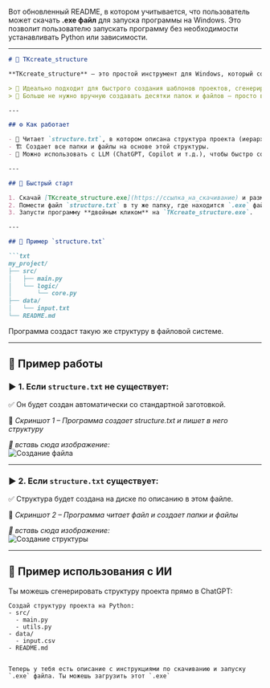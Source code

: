 Вот обновленный README, в котором учитывается, что пользователь может скачать **.exe файл** для запуска программы на Windows. Это позволит пользователю запускать программу без необходимости устанавливать Python или зависимости.

---

```markdown
# 🧱 TKcreate_structure

**TKcreate_structure** — это простой инструмент для Windows, который создает структуру папок и файлов на основе текстового файла `structure.txt`. Если файл существует — структура читается из него. Если нет — он создается автоматически с базовой иерархией.

> 📌 Идеально подходит для быстрого создания шаблонов проектов, сгенерированных ИИ.  
> 📁 Больше не нужно вручную создавать десятки папок и файлов — просто вставь текстовую структуру и запускай.

---

## ⚙️ Как работает

- 📄 Читает `structure.txt`, в котором описана структура проекта (иерархия папок и файлов).
- 🏗 Создает все папки и файлы на основе этой структуры.
- 🧠 Можно использовать с LLM (ChatGPT, Copilot и т.д.), чтобы быстро создавать проектную структуру.

---

## 🚀 Быстрый старт

1. Скачай [TKcreate_structure.exe](https://ссылка_на_скачивание) и размести файл в удобной папке.
2. Помести файл `structure.txt` в ту же папку, где находится `.exe` файл. Если `structure.txt` нет, программа создаст его автоматически.
3. Запусти программу **двойным кликом** на `TKcreate_structure.exe`.

---

## 📂 Пример `structure.txt`

```txt
my_project/
├── src/
│   ├── main.py
│   └── logic/
│       └── core.py
├── data/
│   └── input.txt
└── README.md
```

Программа создаст такую же структуру в файловой системе.

---

## 🧪 Пример работы

### ▶️ 1. Если `structure.txt` **не существует**:

✅ Он будет создан автоматически со стандартной заготовкой.

📸 *Скриншот 1 – Программа создает structure.txt и пишет в него структуру*

_🔽 вставь сюда изображение:_  
![Создание файла](screenshots/create_structure_file.png)

---

### ▶️ 2. Если `structure.txt` **существует**:

✅ Структура будет создана на диске по описанию в этом файле.

📸 *Скриншот 2 – Программа читает файл и создает папки и файлы*

_🔽 вставь сюда изображение:_  
![Создание структуры](screenshots/build_structure_from_file.png)

---

## 🧠 Пример использования с ИИ

Ты можешь сгенерировать структуру проекта прямо в ChatGPT:

```
Создай структуру проекта на Python:
- src/
  - main.py
  - utils.py
- data/
  - input.csv
- README.md


Теперь у тебя есть описание с инструкциями по скачиванию и запуску `.exe` файла. Ты можешь загрузить этот `.exe` 